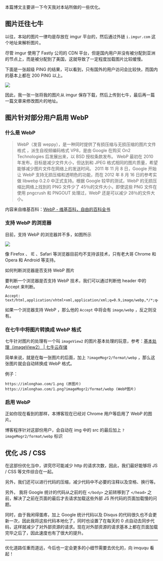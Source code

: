 <!--
2015.10.04 本站所做的一点优化
本篇博文主要讲一下今天我对本站所做的一些优化。
1497689626
-->

本篇博文主要讲一下今天我对本站所做的一些优化。

## 图片迁往七牛

以往，本站的图片一律均是存放在 imgur 平台的，然后通过外链 `i.imgur.com` 这个地址来解析图片。

尽管 imgur 使用了 Fastly 公司的 CDN 平台，但是国内用户并没有被分配到亚洲的节点上，而是被分配到了美国，这就导致了一定程度加载图片比较缓慢。

下面是一张超级 PING 的结果，可以看到，只有国外的用户访问会比较快，而国内的基本上都在 200 PING 以上。

![](https://imlonghao.com/files/23/5bbb451ae6ce9.jpg)

因此，我一张一张将我的图片从 imgur 保存下载，然后上传到七牛，最后再一篇一篇文章来修改图片的地址。

## 图片针对部分用户启用 WebP

### 什么是 WebP

> WebP（发音 weppy），是一种同时提供了有损压缩与无损压缩的图片文件格式 ，派生自视频编码格式 VP8，是由 Google 在购买 On2 Technologies 后发展出来，以 BSD 授权条款发布。 WebP 最初在 2010 年发布，目标是减少文件大小，但达到和 JPEG 格式相同的图片质量，希望能够减少图片文件在网络上的发送时间。 2011 年 11 月 8 日，Google 开始让 WebP 支持无损压缩和透明色的功能，而在 2012 年 8 月 16 日的参考实做 libwebp 0.2.0 中正式支持。根据 Google 较早的测试，WebP 的无损压缩比网络上找到的 PNG 文件少了 45％的文件大小，即使这些 PNG 文件在使用 pngcrush 和 PNGOUT 处理过，WebP 还是可以减少 28％的文件大小。

内容来自维基百科：[WebP - 维基百科，自由的百科全书](https://zh.wikipedia.org/wiki/WebP)

### 支持 WebP 的浏览器

目前，支持 WebP 的浏览器并不多，如图所示

![](https://imlonghao.com/files/23/5bbb452b6d576.jpg)

像 Firefox 、 IE 、Safari 等浏览器目前均不支持该技术，只有老大哥 Chrome 和 Opera 和 Android 等支持。

如何判断浏览器是否支持 WebP 图片

要判断一个浏览器是否支持 WebP 技术，我们可以通过判断他 header 中的 Accept 来判断。

```
Accept: text/html,application/xhtml+xml,application/xml;q=0.9,image/webp,*/*;q=0.8
```

如果一个浏览器支持 WebP ，那么他的 `Accept` 中将会有 `image/webp` ，反之则没有。

### 在七牛中将图片转换成 WebP 格式

七牛针对图片的处理有一个叫 `imageView2` 的图片基本处理的玩意，参考：[基本处理（imageView2） | 七牛云存储](http://developer.qiniu.com/docs/v6/api/reference/fop/image/imageview2.html)

简单来说，就是在每一张图片的后面，加上 `?imageMogr2/format/webp` ，那么这张图片就会自动转换成 WebP 格式。

例子：

```
https://imlonghao.com/1.png (原图片)
https://imlonghao.com/1.png?imageMogr2/format/webp (WebP图片)
```

### 启用 WebP

正如你现在看到的那样，本博客现在已经对 Chrome 用户等启用了 WebP 的图片。

博客程序针对这部份用户，会自动在 img 中的 src 的最后加上 `?imageMogr2/format/webp` 标识

## 优化 JS / CSS

在这部份优化当中，讲究尽可能减少 http 的请求次数，因此，我们最好能够将 JS / CSS 等文件综合在一起。

另外，我们还可以进行代码的压缩，减少代码中不必要的注释以及空格、换行等。

另外， 我将 Google 统计的代码从之前的在 `</body>` 之前转移到了 `</head>` 之前，解决了之前在页面的最后才去请求加载这些外部 JS 所代码的页面加载慢的问题。

同时，由于我闲得蛋疼，加上 Google 统计代码以及 Disqus 的代码很久也不会更新一次，因此我将这些代码本地化了，同时也设置了在每天的 0 点自动去同步代码，这样就减少了对外部资源的请求。现在对外部资源的请求基本上都在页面加载完毕之后了，因此速度也有了很大的提升。

---

优化道路任重而道远，今后也一定会更多的小细节需要去优化的，向 imququ 看起！

